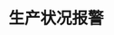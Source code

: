 ---
layout: article
title: 生产状况报警
description: 
  - 模板展示了当前生产状况，并且会在发生故障时清楚地显示警告信息，让您能够迅速地检测出故障并对其进行处理。
lang: cn
weight: 500
isDraft: false
ref: Production-Status-Alert
category:
  - Production
  - Alert
  - Status
  - Series Production
image: Production-Status-Alert_CN.png
image_thumbnail: Production-Status-Alert_CN_thumbnail.png
download: Production-Status-Alert_CN.pbmx
overview_description:
overview_benefits:
overview_data_sources:
---
